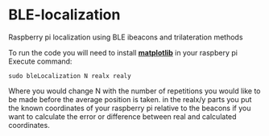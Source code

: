 # BLE-localization
Raspberry pi localization using BLE ibeacons and trilateration methods

To run the code you will need to install <b>[matplotlib](https://matplotlib.org/stable/users/installing/index.html)</b>
in your raspbery pi
Execute command:
```
sudo bleLocalization N realx realy
```
Where you would change N with the number of repetitions you would like to be made before the average position is taken.
in the realx/y parts you put the known coordinates of your raspberry pi relative to the beacons if you want to calculate the error or difference between real and calculated coordinates.
